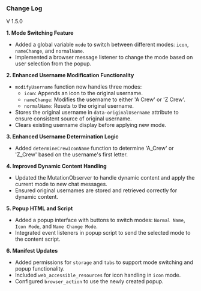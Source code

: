 ### Change Log

V 1.5.0

**1. Mode Switching Feature**
   - Added a global variable `mode` to switch between different modes: `icon`, `nameChange`, and `normalName`.
   - Implemented a browser message listener to change the mode based on user selection from the popup.

**2. Enhanced Username Modification Functionality**
   - `modifyUsername` function now handles three modes:
     - `icon`: Appends an icon to the original username.
     - `nameChange`: Modifies the username to either 'A Crew' or 'Z Crew'.
     - `normalName`: Resets to the original username.
   - Stores the original username in `data-originalUsername` attribute to ensure consistent source of original username.
   - Clears existing username display before applying new mode.

**3. Enhanced Username Determination Logic**
   - Added `determineCrewIconName` function to determine 'A_Crew' or 'Z_Crew' based on the username's first letter.

**4. Improved Dynamic Content Handling**
   - Updated the MutationObserver to handle dynamic content and apply the current mode to new chat messages.
   - Ensured original usernames are stored and retrieved correctly for dynamic content.

**5. Popup HTML and Script**
   - Added a popup interface with buttons to switch modes: `Normal Name`, `Icon Mode`, and `Name Change Mode`.
   - Integrated event listeners in popup script to send the selected mode to the content script.

**6. Manifest Updates**
   - Added permissions for `storage` and `tabs` to support mode switching and popup functionality.
   - Included `web_accessible_resources` for icon handling in `icon` mode.
   - Configured `browser_action` to use the newly created popup.


